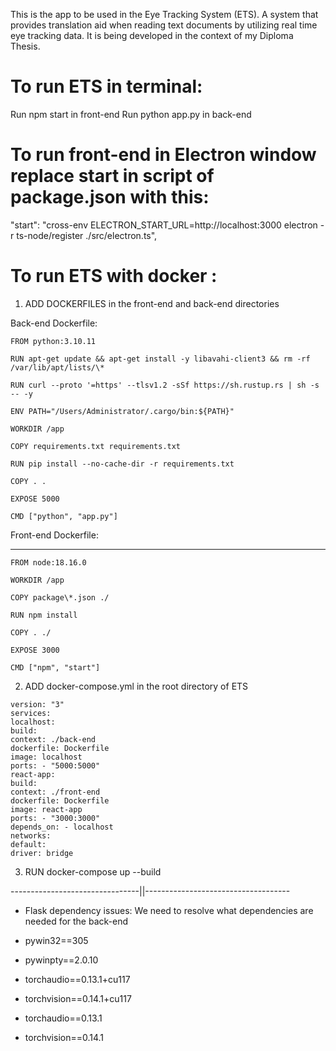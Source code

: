 This is the app to be used in the Eye Tracking System (ETS).
A system that provides translation aid when reading text documents by utilizing real time eye tracking data.
It is being developed in the context of my Diploma Thesis.

# To run ETS in terminal: 

Run npm start in front-end 
Run python app.py in back-end

# To run front-end in Electron window replace start in script of package.json with this:
"start": "cross-env ELECTRON_START_URL=http://localhost:3000 electron -r ts-node/register ./src/electron.ts",

 # To run ETS with docker :

1. ADD DOCKERFILES in the front-end and back-end directories

Back-end Dockerfile:

```
FROM python:3.10.11

RUN apt-get update && apt-get install -y libavahi-client3 && rm -rf /var/lib/apt/lists/\*

RUN curl --proto '=https' --tlsv1.2 -sSf https://sh.rustup.rs | sh -s -- -y

ENV PATH="/Users/Administrator/.cargo/bin:${PATH}"

WORKDIR /app

COPY requirements.txt requirements.txt

RUN pip install --no-cache-dir -r requirements.txt

COPY . .

EXPOSE 5000

CMD ["python", "app.py"]
```

Front-end Dockerfile:

---
```
FROM node:18.16.0

WORKDIR /app

COPY package\*.json ./

RUN npm install

COPY . ./

EXPOSE 3000

CMD ["npm", "start"]

```


2. ADD docker-compose.yml in the root directory of ETS

```
version: "3"
services:
localhost:
build:
context: ./back-end
dockerfile: Dockerfile
image: localhost
ports: - "5000:5000"
react-app:
build:
context: ./front-end
dockerfile: Dockerfile
image: react-app
ports: - "3000:3000"
depends_on: - localhost
networks:
default:
driver: bridge
```

3. RUN docker-compose up --build

--------------------------------||------------------------------------

* Flask dependency issues:
We need to resolve what dependencies are needed for the back-end

- pywin32==305

- pywinpty==2.0.10

- torchaudio==0.13.1+cu117

- torchvision==0.14.1+cu117

- torchaudio==0.13.1

- torchvision==0.14.1
